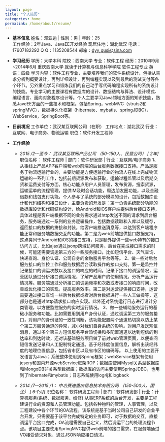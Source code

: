 ```yaml
---
layout: page
title: "个人简历"
categories: home
permalink: /home/about/resume/
---
```

- **基本信息**
姓名：邓亚运 | 性别：男 | 年龄：25  
工作经验：2年Java、JavaEE开发经验
现居住地：湖北武汉
电话：17607182292
Q Q：1135208544
邮箱：dyy_gusi@sina.com

- **学习经历**
学历：大学本科 
院校：西南大学
专业：软件工程
经历：2010年9月~2014年6月 重庆西南大学 就读于计算机与信息科学学院 软件工程专业
英语：四级
学习内容：软件工程专业，主要培养我们的软件系统设计，包括从需求分析到概要设计，再到详细设计，再到编程实现以及到最后的测试交付等各个环节。另外重点学习和锻炼我们的自己动手写代码编程实现所有的系统设计的技能。专业学习的主要课程有数据库的设计、数据结构与算法、设计模式、编程语言、面向对象程序设计等。个人主要学习Java领域方面的知识技能，熟悉JaveEE方面的一些技术和框架，包括Spring，webMVC（struts2和springMVC），数据持久化框架（hibernate、mybatis、springJDBC），WebService，SpringBoot等。

- **目前境况**
工作单位：武汉某互联网公司（在职）
工作地点：湖北武汉
行业：互联网、电子商务、物流运输
职位：软件开发工程师

- **工作经验**
	- *2015 /2--至今： 武汉某互联网产品公司 （50-150人、民营公司） [ 2年]*
职位名称： 软件工程师 | 部门：软件研发部 | 行业：互联网/电子商务
1、从事线上产品APP客户端和web前端的后台服务数据接口支持。产品是服务于物流运输行业的，主要功能是方便运输行业的物流人在线上完成物流运输的一系列工作，包括前期货源发布和获取，运输过程监管以及后期交货和运费支付等方面。核心功能点用户人员管理，发布货源，搜索货源，运输运单的流程管理，提供IM及时会话功能，周边朋友圈功能，以及金融借款和钱包支付功能。个人参与了系统的部分模块的设计，包括数据库设计和代码结构和接口设计，主要负责的开发是：第一负责系统部分功能的数据库设计和代码结构设计，给Android和iOS客户端提供后台接口支持，具体过程是客户端根据不同的业务需求通过http发送不同的请求到后台服务，服务端通过一系列的业务逻辑操作，包括数据读取和入库以及缓存，返回接口的数据的拼接和封装，给客户端推送消息等，以达到客户端程序能正常和服务端数据交互的功能。第二是为web前端提供接口数据支持，这点类同于Android和iOS的接口支持，只是额外提供一些web特有的接口访问方式，比如ajax通过jsonp跨域访问服务。后台在完成接口需求的时候，可能还需要调运第三方的一些服务接口，比如短信平台、天气查询、快递查询、身份认证、公司自身的金融服务平台等等。 
2、做一些对后台服务接口的监控工作和服务数据后台读取操作的接口支持。第一是监控并记录接口的调运次数以及接口的响应的时间。记录下接口的调运情况，运营团队通过分析接口调运情况，了解产品用户的使用情况，分析产品运行情况等。服务端通过分析接口的调运频率和次数或者接口的响应时间，改善或优化接口的实现，提高服务效率。第二是对运营提供接口支持，运营需要通过接口查询一些后台数据或者对后台数据进行一些人工做操等，这部分也是通过http请求接口响应实现。此外还对系统运行日志进行设计分类管理，以方便监控服务的实时运行情况。 
3、做一些辅助服务运行的基础小服务和功能。比如需要用到用户身份认证，通过调运第三方的服务接口，对用户的身份证的一致性判断，该功能配置两个通道热切换以防止某个第三方服务通道的异常，减小对我们自身系统的影响。对用户发送短信消息，通过多个第三方短信服务平台热切换和多配置通道以达到短信的到达率和到达时效，还对该基础服务项目做了前对web管理页面，以便查阅短信发送记录和人工配制特定通道。基于经纬度位置信息，解析出该经纬度的地理位置信息，包括省市区以及省市区的编码等。 
以上使用的主要开发语言为Java；系统整体使用到Spring框架；webService框架有使用jesery和国内开源webService框架ROP；数据库使用Mysql关系型数据库和MongoDB非关系型数据库；数据库的访问主要使用SpringJDBC，也用到了hibernate和mybatis；日志系统使用log4j和logback

	- *2014 /7--2015 /1： 中冶赛迪重庆信息技术有限公司 （150-500人、国企） [ 6个月]*
职位名称： 软件研发工程师 | 部门：软件研发部 | 行业：计算机服务(系统、数据服务、维修)
从事ERP系统的后台开发，主要是工程建设行业的资源和人员管理功能。包括各种物料的管理，人事管理，以及工程建设中各个环节的OA流程。该系统是基于当时公司自己研发的企业平台开发，只需要基于该平台完成特定的业务即可，对于数据的交互，直接调运平台接口完成，OA流程需要自己定义，然后调运平台的处理流程节点。该项目主要使用SpringMVC提供web前端的接口需求，在服务端通过VO接受请求对象，通过JSON响应接口请求。

